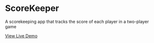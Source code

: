 <h1>ScoreKeeper</h1>
A scorekeeping app that tracks the score of each player in a two-player game

<a href="https://rawgit.com/inspirationaltwist/CodeSnippets/master/ScoreKeeper/index.html" target="_blank"> View Live Demo</a>


